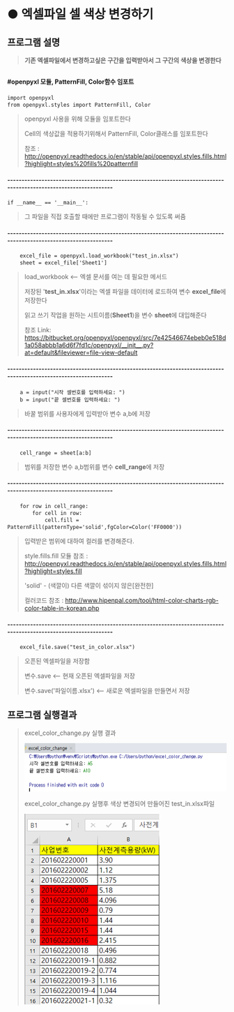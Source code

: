 # ● 엑셀파일 셀 색상 변경하기
## 프로그램 설명
> **기존 엑셀파일에서 변경하고싶은 구간을 입력받아서 그 구간의 색상을 변경한다**

## 
#### #openpyxl 모듈, PatternFill, Color함수 임포트

    import openpyxl
    from openpyxl.styles import PatternFill, Color

> openpyxl 사용을 위해 모듈을 임포트한다
>
> Cell의 색상값을 적용하기위해서 PatternFill, Color클래스를 임포트한다
>
> 참조 : http://openpyxl.readthedocs.io/en/stable/api/openpyxl.styles.fills.html?highlight=styles%20fills%20patternfill


#### -----------------------------------------------------------------------------------------------------------------

    if __name__ == '__main__':

> 그 파일을 직접 호출할 때에만 프로그램이 작동될 수 있도록 써줌

#### -----------------------------------------------------------------------------------------------------------------
   
        excel_file = openpyxl.load_workbook("test_in.xlsx")
        sheet = excel_file['Sheet1']                             

> load_workbook <-- 엑셀 문서를 여는 데 필요한 메서드 
>
> 저장된 '**test_in.xlsx**'이라는 엑셀 파일을 데이터에 로드하여 변수 **excel_file**에 저장한다
>
> 읽고 쓰기 작업을 원하는 시트이름(**Sheet1**)을 변수 **sheet**에 대입해준다
>
> 참조 Link: https://bitbucket.org/openpyxl/openpyxl/src/7e42546674ebeb0e518d1a058abbb1a6d6f7fd1c/openpyxl/__init__.py?at=default&fileviewer=file-view-default

#### -----------------------------------------------------------------------------------------------------------------

        a = input("시작 셀번호를 입력하세요: ")
        b = input("끝 셀번호를 입력하세요: ")
       
> 바꿀 범위를 사용자에게 입력받아 변수 a,b에 저장
>

#### -----------------------------------------------------------------------------------------------------------------

        cell_range = sheet[a:b]
        
> 범위를 저장한 변수 a,b범위를 변수 **cell_range**에 저장

#### -----------------------------------------------------------------------------------------------------------------
        
        for row in cell_range:
            for cell in row:
                cell.fill = PatternFill(patternType='solid',fgColor=Color('FF0000'))
                
> 입력받은 범위에 대하여 컬러를 변경해준다.
>
> style.fills.fill 모듈 참조 : http://openpyxl.readthedocs.io/en/stable/api/openpyxl.styles.fills.html?highlight=styles.fill
>
> 'solid' - (색깔이) 다른 색깔이 섞이지 않은[완전한]
>
> 컬러코드 참조 : http://www.hipenpal.com/tool/html-color-charts-rgb-color-table-in-korean.php


#### -----------------------------------------------------------------------------------------------------------------

        excel_file.save("test_in_color.xlsx")

> 오픈된 엑셀파일을 저장함
>
> 변수.save <-- 현재 오픈된 엑셀파일을 저장
>
> 변수.save('파일이름.xlsx') <-- 새로운 엑셀파일을 만들면서 저장


## 프로그램 실행결과
> excel_color_change.py 실행 결과
>
>![8](./image/8.PNG)
>
> excel_color_change.py 실행후 색상 변경되어 만들어진 test_in.xlsx파일 
>
>![7](./image/7.PNG)
